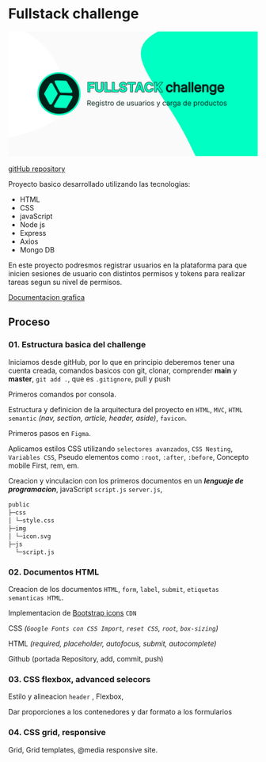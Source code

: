 # Fullstack challenge

[![](./public/img/img-repository-fullstack-challenge(1).png)](https://coxmau77.github.io/fullstack-challenge/public/)

[gitHub repository](https://github.com/coxmau77/fullstack-challenge)

Proyecto basico desarrollado utilizando las tecnologias:
- HTML
- CSS
- javaScript
- Node js
- Express
- Axios
- Mongo DB

En este proyecto podresmos registrar usuarios en la plataforma para que inicien sesiones de usuario con distintos permisos y tokens para realizar tareas segun su nivel de permisos.

[Documentacion grafica](https://www.figma.com/file/Qqy8RI4BIAt7HVGlSMgu2H/fullstack-challenge?type=design&node-id=0-1&mode=design&t=0Ilho6AltuAmwFqA-0)

## Proceso

### 01. **Estructura basica del challenge**

Iniciamos desde gitHub, por lo que en principio deberemos tener una cuenta creada, comandos basicos con git, clonar, comprender **main** y **master**, `git add .`, que es `.gitignore`, pull y push

Primeros comandos por consola. 

Estructura y definicion de la arquitectura del proyecto en `HTML`, `MVC`, `HTML semantic` _(nav, section, article, header, aside)_, `favicon`. 

Primeros pasos en `Figma`. 

Aplicamos estilos CSS utilizando `selectores avanzados`, `CSS Nesting`, `Variables CSS`, Pseudo elementos como `:root`, `:after`, `:before`, Concepto mobile First, rem, em. 

Creacion y vinculacion con los primeros documentos en un ***lenguaje de programacion***, javaScript `script.js` `server.js`, 

``` 
public
├─css
│ └─style.css
├─img
│ └─icon.svg
├─js
  └─script.js
```

### 02. **Documentos HTML**

Creacion de los documentos `HTML`, `form`, `label`, `submit`, `etiquetas semanticas HTML`.

Implementacion de [Bootstrap icons](https://icons.getbootstrap.com/) `CDN`

CSS _(`Google Fonts con CSS Import`, `reset CSS`, `root`, `box-sizing`)_

HTML _(required, placeholder, autofocus, submit, autocomplete)_

Github (portada Repository, add, commit, push)

### 03. **CSS flexbox, advanced selecors**

Estilo y alineacion `header` , Flexbox, 

Dar proporciones a los contenedores y dar formato a los formularios

### 04. **CSS grid, responsive**

Grid, Grid templates, @media responsive site.